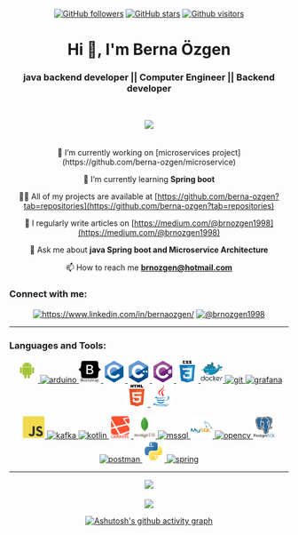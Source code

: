 <div align="center">
  
[![GitHub followers](https://img.shields.io/github/followers/berna-ozgen?style=flat&logo=github)](https://github.com/berna-ozgen?tab=followers)
[![GitHub stars](https://img.shields.io/github/stars/berna-ozgen?style=flat&logo=github&)](https://github.com/berna-ozgen?tab=repositories)
[![Github visitors](https://visitor-badge.glitch.me/badge?page_id=berna-ozgen.visitor-badge)](https://gitHub.com/berna-ozgen)
  
</div>
  
<h1 align="center">Hi 👋, I'm Berna Özgen</h1>
<h3 align="center">java backend developer || Computer Engineer || Backend developer</h3><br/>

<p align="center"><img src= https://media.tenor.com/AlUkiGkR2j8AAAAC/new-game-ahagon-umiko-programming.gif></p>
<br/>
<div align="center">
 🔭 I’m currently working on [microservices project](https://github.com/berna-ozgen/microservice)

 🌱 I’m currently learning **Spring boot**

 👨‍💻 All of my projects are available at [https://github.com/berna-ozgen?tab=repositories](https://github.com/berna-ozgen?tab=repositories)

 📝 I regularly write articles on [https://medium.com/@brnozgen1998](https://medium.com/@brnozgen1998)

 💬 Ask me about **java Spring boot and Microservice Architecture**

 📫 How to reach me **brnozgen@hotmail.com**
</div>
<h3 align="left">Connect with me:</h3>
<p align="center">
<a href="https://www.linkedin.com/in/bernaozgen/" target="blank"><img align="center" src="https://raw.githubusercontent.com/rahuldkjain/github-profile-readme-generator/master/src/images/icons/Social/linked-in-alt.svg" alt="https://www.linkedin.com/in/bernaozgen/" height="30" width="40" /></a>
<a href="https://medium.com/@brnozgen1998" target="blank"><img align="center" src="https://raw.githubusercontent.com/rahuldkjain/github-profile-readme-generator/master/src/images/icons/Social/medium.svg" alt="@brnozgen1998" height="30" width="40" /></a>
</p>

<hr/>
<h3 align="left">Languages and Tools:</h3>
<p align="center"> <a href="https://developer.android.com" target="_blank" rel="noreferrer"> <img src="https://raw.githubusercontent.com/devicons/devicon/master/icons/android/android-original-wordmark.svg" alt="android" width="40" height="40"/> </a> <a href="https://www.arduino.cc/" target="_blank" rel="noreferrer"> <img src="https://cdn.worldvectorlogo.com/logos/arduino-1.svg" alt="arduino" width="40" height="40"/> </a> <a href="https://getbootstrap.com" target="_blank" rel="noreferrer"> <img src="https://raw.githubusercontent.com/devicons/devicon/master/icons/bootstrap/bootstrap-plain-wordmark.svg" alt="bootstrap" width="40" height="40"/> </a> <a href="https://www.cprogramming.com/" target="_blank" rel="noreferrer"> <img src="https://raw.githubusercontent.com/devicons/devicon/master/icons/c/c-original.svg" alt="c" width="40" height="40"/> </a> <a href="https://www.w3schools.com/cpp/" target="_blank" rel="noreferrer"> <img src="https://raw.githubusercontent.com/devicons/devicon/master/icons/cplusplus/cplusplus-original.svg" alt="cplusplus" width="40" height="40"/> </a> <a href="https://www.w3schools.com/cs/" target="_blank" rel="noreferrer"> <img src="https://raw.githubusercontent.com/devicons/devicon/master/icons/csharp/csharp-original.svg" alt="csharp" width="40" height="40"/> </a> <a href="https://www.w3schools.com/css/" target="_blank" rel="noreferrer"> <img src="https://raw.githubusercontent.com/devicons/devicon/master/icons/css3/css3-original-wordmark.svg" alt="css3" width="40" height="40"/> </a> <a href="https://www.docker.com/" target="_blank" rel="noreferrer"> <img src="https://raw.githubusercontent.com/devicons/devicon/master/icons/docker/docker-original-wordmark.svg" alt="docker" width="40" height="40"/> </a> <a href="https://git-scm.com/" target="_blank" rel="noreferrer"> <img src="https://www.vectorlogo.zone/logos/git-scm/git-scm-icon.svg" alt="git" width="40" height="40"/> </a> <a href="https://grafana.com" target="_blank" rel="noreferrer"> <img src="https://www.vectorlogo.zone/logos/grafana/grafana-icon.svg" alt="grafana" width="40" height="40"/> </a> <a href="https://www.w3.org/html/" target="_blank" rel="noreferrer"> <img src="https://raw.githubusercontent.com/devicons/devicon/master/icons/html5/html5-original-wordmark.svg" alt="html5" width="40" height="40"/> </a> <a href="https://www.java.com" target="_blank" rel="noreferrer"> <img src="https://raw.githubusercontent.com/devicons/devicon/master/icons/java/java-original.svg" alt="java" width="40" height="40"/> </a> 
  </p><p align="center"><a href="https://developer.mozilla.org/en-US/docs/Web/JavaScript" target="_blank" rel="noreferrer"> <img src="https://raw.githubusercontent.com/devicons/devicon/master/icons/javascript/javascript-original.svg" alt="javascript" width="40" height="40"/> </a> <a href="https://kafka.apache.org/" target="_blank" rel="noreferrer"> <img src="https://www.vectorlogo.zone/logos/apache_kafka/apache_kafka-icon.svg" alt="kafka" width="40" height="40"/> </a> <a href="https://kotlinlang.org" target="_blank" rel="noreferrer"> <img src="https://www.vectorlogo.zone/logos/kotlinlang/kotlinlang-icon.svg" alt="kotlin" width="40" height="40"/> </a> <a href="https://laravel.com/" target="_blank" rel="noreferrer"> <img src="https://raw.githubusercontent.com/devicons/devicon/master/icons/laravel/laravel-plain-wordmark.svg" alt="laravel" width="40" height="40"/> </a> <a href="https://www.mongodb.com/" target="_blank" rel="noreferrer"> <img src="https://raw.githubusercontent.com/devicons/devicon/master/icons/mongodb/mongodb-original-wordmark.svg" alt="mongodb" width="40" height="40"/> </a> <a href="https://www.microsoft.com/en-us/sql-server" target="_blank" rel="noreferrer"> <img src="https://www.svgrepo.com/show/303229/microsoft-sql-server-logo.svg" alt="mssql" width="40" height="40"/> </a> <a href="https://www.mysql.com/" target="_blank" rel="noreferrer"> <img src="https://raw.githubusercontent.com/devicons/devicon/master/icons/mysql/mysql-original-wordmark.svg" alt="mysql" width="40" height="40"/> </a> <a href="https://opencv.org/" target="_blank" rel="noreferrer"> <img src="https://www.vectorlogo.zone/logos/opencv/opencv-icon.svg" alt="opencv" width="40" height="40"/> </a> <a href="https://www.postgresql.org" target="_blank" rel="noreferrer"> <img src="https://raw.githubusercontent.com/devicons/devicon/master/icons/postgresql/postgresql-original-wordmark.svg" alt="postgresql" width="40" height="40"/> </a> <a href="https://postman.com" target="_blank" rel="noreferrer"> <img src="https://www.vectorlogo.zone/logos/getpostman/getpostman-icon.svg" alt="postman" width="40" height="40"/> </a> <a href="https://www.python.org" target="_blank" rel="noreferrer"> <img src="https://raw.githubusercontent.com/devicons/devicon/master/icons/python/python-original.svg" alt="python" width="40" height="40"/> </a> <a href="https://spring.io/" target="_blank" rel="noreferrer"> <img src="https://www.vectorlogo.zone/logos/springio/springio-icon.svg" alt="spring" width="40" height="40"/> </a> </p>
<hr/>

<div align="center">
<p align="center">
  <p>
    <a href="https://github.com/berna-ozgen" target="_blank">
    <img src="https://github-readme-stats.vercel.app/api?username=berna-ozgen&count_private=true&show_icons=true&theme=nord">
      </a>
</p>
  <p>
  <a href="https://github.com/berna-ozgen" target="_blank">
  <img align="center" src="https://github-readme-streak-stats.herokuapp.com?user=berna-ozgen&theme=nord&date_format=j%20M%5B%20Y%5D" />
  </a>
  </p>
  
[![Ashutosh's github activity graph](https://github-readme-activity-graph.cyclic.app/graph?username=berna-ozgen&theme=nord)](https://github.com/berna-ozgen)
</div>
</div>
